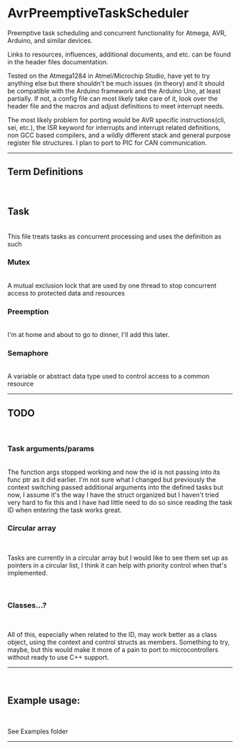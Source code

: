 # AvrPreemptiveTaskScheduler
Preemptive task scheduling and concurrent functionality for Atmega, AVR, Arduino, and similar devices. 



Links to resources, influences, additional documents, and etc. can be found in the header files documentation.



Tested on the Atmega1284 in Atmel/Microchip Studio, have yet to try anything else but there shouldn't be much issues (in theory) and it should be compatible with the Arduino framework and the Arduino Uno, at least partially. If not, a config file can most likely take care of it, look over the header file and the macros and adjust definitions to meet interrupt needs.





The most likely problem for porting would be AVR specific instructions(cli, sei, etc.), the ISR keyword for interrupts and interrupt related definitions, non GCC based compilers, and a wildly different stack and general purpose register file structures. I plan to port to PIC for CAN communication.





<hr>

## Term Definitions
<br>

## Task

<br>
This file treats tasks as concurrent processing and uses the definition as such
<br>


### Mutex 
<br> 
A mutual exclusion lock that are used by one thread to stop concurrent access to protected data and resources
<br>


### Preemption
<br>
I'm at home and about to go to dinner, I'll add this later.
<br>



### Semaphore
<br>
A variable or abstract data type used to control access to a common resource

<hr>

## TODO

<br>

### Task arguments/params

<br>
The function args stopped working and now the id is not passing into its func ptr as it did earlier.
I'm not sure what I changed but previously the context switching passed additional arguments into the defined tasks but now, I assume it's the way I have the struct organized but I haven't tried very hard to fix this and I have had little need to do so since reading the task ID when entering the task works great.
<br>




### Circular array

<br>

Tasks are currently in a circular array but I would like to see them set up as pointers in a circular list, I think it can help with priority control when that's implemented.

<br>




### Classes...?

<br>


All of this, especially when related to the ID, may work better as a class object, using the context and control structs as members. Something to try, maybe, but this would make it more of a pain to port to microcontrollers without ready to use C++ support.



<hr>

<br>




## Example usage:

<br>

See Examples folder

<hr>

<br>
